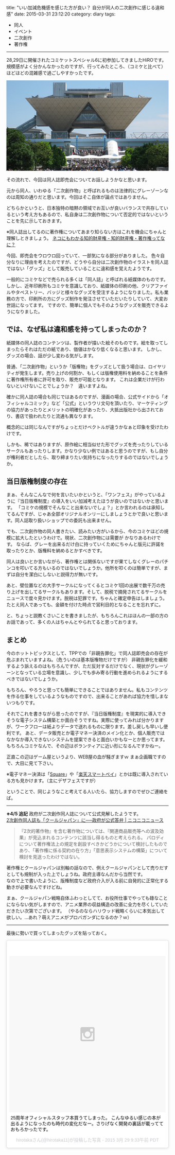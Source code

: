 title: "いい加減危機感を感じた方が良い？ 自分が同人の二次創作に感じる違和感"
date: 2015-03-31 23:12:20
category: diary
tags:
- 同人
- イベント
- 二次創作
- 著作権
---
28,29日に開催されたコミケットスペシャル6に初参加してきましたHiROです。規模感がよく分かんなかったのですが、行ってみたところ、（コミケと比べて）ほどほどの混雑感で過ごしやすかったです。

![](/diary/secondary-creation/bigsight.jpg "今ではコミケの聖地となったビッグサイト")

その流れで、今回は同人誌即売会についてお話しようかなと思います。

元から同人、いわゆる「二次創作物」と呼ばれるものは法律的にグレーゾーンなのは周知の通りだと思います。今回はそこ自体が論点ではありません。

どちらかというと、日本独特の暗黙の領域でお互いが良いバランスで共存しているという考え方もあるので、私自身は二次創作物について否定的ではないということを先に示しておきます。

※同人誌出してるのに著作権についてあまり知らない方はこれを機会にちゃんと理解しときましょう。
[ネコにもわかる知的財産権 - 知的財産権・著作権ってなに？](http://www.iprchitekizaisan.com/)

今回、即売会をウロウロ回っていて、一部気になる部分がありました。
色々自分なりに理由を考えたのですが、どうやら自分は二次創作物のイラストを同人誌ではない「グッズ」として販売していることに違和感を覚えたようです。

一般的にコミケなどで売られる多くは「同人誌」と呼ばれる紙媒体のものです。しかし、近年印刷所もコミケを意識しており、紙媒体の印刷の他、クリアファイルやタペストリー、バッジと様々なグッズを受注するようになりました。私も業務の方で、印刷所の方にグッズ制作を発注させていただいたりしていて、大変お世話になってます。
ですので、簡単に個人でもそのようなグッズを販売できるようになりました。

## では、なぜ私は違和感を持ってしまったのか？

紙媒体の同人誌のコンテンツは、製作者が描いた絵そのものです。絵を取ってしまったらそれはただの紙であり、価値はかなり低くなると思います。
しかし、グッズの場合、話が少し変わる気がします。

普通、「二次創作物」というか「版権物」をグッズとして扱う場合は、ロイヤリティが発生します。売り上げの何割か、もしくは版権使用料を納めることを条件に著作権所有者に許可を取り、販売が可能となります。
これは企業だけが行わないといけないことでしょうか？　違いますよね。

確かに同人誌の場合も同じではあるのですが、漫画の場合、公式サイドから「オフィシャルコミック」など「公式」というウリ文句を頂いたり、マーケティングの協力があったりとメリットの明確化があったり、大抵出版社から出されており、書店で扱われたりと流通も異なります。

概念的には同じなんですがちょっとだけベクトルが違うかなぁと印象を受けたわけです。

しかも、稀ではありますが、原作絵に相当似せた形でグッズを売ったりしているサークルもあったりします。かなり少ない例ではあると思うのですが、もし自分が権利者だとしたら、取り締まりたい気持ちになったりするのではないでしょうか。

## 当日版権制度の存在

まぁ、そんなこんなで何を言いたいかというと、「ワンフェス」がやっているように『当日版権制度』の導入をいい加減考えたほうが良いのではないかと思います。
「コミケの規模でそんなこと出来ないでしょ？」とか言われるのは承知してるんですが、じゃあ全部オリジナルオンリーにしましょうとかで良いと思います。同人誌取り扱いショップでの委託も出来ません。

でも、二次創作物の同人書きたい、読みたい方がいるから、今のコミケほどの規模に拡大したというわけで。現状、二次創作物には需要が
かなりあるわけです。
ならば、グレーを出来るだけ白に持っていくためにちゃんと版元に許諾を取ったりとか、版権料を納めるとかすべきです。

同人は良いとか言いながら、著作権とは関係ないですが果てしなくグレーのパチンコを叩いてる方もいるのではないでしょうか。他所を叩くのは簡単ですが、まずは自分を潔白にしないと説得力が無いです。

あと、壁位置などの大手サークルになってくるとコミケ1回の出展で数千万の売り上げを出してるサークルもあります。そして、脱税で摘発されてるサークルをニュースで度々見かけます。脱税は犯罪です。ちゃんと確定申告はしましょう。
たとえ同人であっても、金額を付けた時点で営利目的となることを忘れずに。

と、ちょっと説教くさいことを書きましたが、もちろんこれはほんの一部の方のお話であって、多くの人はちゃんとやられてると思っております。

## まとめ

今のホットトピックスとして、TPPでの「非親告罪化」で同人誌即売会の存在が危ぶまれていますよね。（危ういのは基本版権物だけですが）
非親告罪化を緩和するよう訴えるのはもちろんですが、ただ反対するだけでなく、現状がグレーゾーンとなっている立場を意識し、少しでも歩み寄る行動を進められるようにするべきではないでしょうか。

もちろん、やろうと思っても簡単にできることではありません。私もコンテンツを作る仕事をしているようなものですので、出来ることがあれば協力を惜しまないつもりです。

それでこれを書きながら思ったのですが、『当日版権制度』を現実的に導入できそうな電子システム構築とか面白そうですね。実際に使ってみれば分かりますが、ワークフローは紙よりデータで送れるものに限ります。差し戻しも早いし便利です。
あと、データ販売とか電子マネー決済のメイン化とか、個人販売ではなかなか導入できないシステムを提案できると面白いかもなーとか思ってます。
もちろんコミケなんで、その辺はボランティアに近い形になるんですかねー。

正直この辺はゲーム屋というより、WEB屋の血が騒ぎますｗ まぁ企画職ですので、大目に見て下さい。

※電子マネー決済は「[Square](https://squareup.com/jp)」や「[楽天スマートペイ](http://smartpay.rakuten.co.jp/)」とかは既に導入されている方も見かけます。（主にデザフェスですが）

ということで、同じようなこと考えてる人いたら、協力しますのでぜひご連絡をば。

---
**※4/5 追記**
政府が二次創作同人誌について公式見解したようです。  
[2次創作同人誌も「クールジャパン」に──政府が公式答弁 | ニコニコニュース](http://news.nicovideo.jp/watch/nw1527426?ver=video_q)

> 『2次的著作物』を含む著作物については、『関連商品販売等への波及効果』が見込まれるコンテンツに該当し得るものと考えられる。
パロディについて著作権法上の規定を創設すべきかどうかについて検討したものであり、「著作権に係る契約の在り方」「意思表示システムの構築」について検討を見送ったわけではない。

著作権とクールジャパンは別軸の話なので、例えクールジャパンとして売りだすとしても規制が入った上でしょうね。政府主導なんだから当然です。  
なので上で書いたように、版権制度など政府介入が入る前に自発的に正常化する動きが必要なんですけどね。

まぁ、クールジャパン戦略自体ふわっとしてて、お役所仕事でやっても碌なことにならない気がしますので、アニメ業界の収益構造の改善に全力を尽くしていただきたい次第でございます。
（やるのならハリウッド戦略くらいに本気出して欲しい。…あれ？萌えアニメがプロバガンダになるのか？ｗ）

---

最後に勢いで買ってしまったグッズを貼っておく。

<blockquote class="instagram-media" data-instgrm-captioned data-instgrm-version="4" style=" background:#FFF; border:0; border-radius:3px; box-shadow:0 0 1px 0 rgba(0,0,0,0.5),0 1px 10px 0 rgba(0,0,0,0.15); margin: 1px; max-width:658px; padding:0; width:99.375%; width:-webkit-calc(100% - 2px); width:calc(100% - 2px);"><div style="padding:8px;"> <div style=" background:#F8F8F8; line-height:0; margin-top:40px; padding:50% 0; text-align:center; width:100%;"> <div style=" background:url(data:image/png;base64,iVBORw0KGgoAAAANSUhEUgAAACwAAAAsCAMAAAApWqozAAAAGFBMVEUiIiI9PT0eHh4gIB4hIBkcHBwcHBwcHBydr+JQAAAACHRSTlMABA4YHyQsM5jtaMwAAADfSURBVDjL7ZVBEgMhCAQBAf//42xcNbpAqakcM0ftUmFAAIBE81IqBJdS3lS6zs3bIpB9WED3YYXFPmHRfT8sgyrCP1x8uEUxLMzNWElFOYCV6mHWWwMzdPEKHlhLw7NWJqkHc4uIZphavDzA2JPzUDsBZziNae2S6owH8xPmX8G7zzgKEOPUoYHvGz1TBCxMkd3kwNVbU0gKHkx+iZILf77IofhrY1nYFnB/lQPb79drWOyJVa/DAvg9B/rLB4cC+Nqgdz/TvBbBnr6GBReqn/nRmDgaQEej7WhonozjF+Y2I/fZou/qAAAAAElFTkSuQmCC); display:block; height:44px; margin:0 auto -44px; position:relative; top:-22px; width:44px;"></div></div> <p style=" margin:8px 0 0 0; padding:0 4px;"> <a href="https://instagram.com/p/00YcmwAnED/" style=" color:#000; font-family:Arial,sans-serif; font-size:14px; font-style:normal; font-weight:normal; line-height:17px; text-decoration:none; word-wrap:break-word;" target="_top">25周年オフィシャルスタッフ本買うてしまった。 こんなゆるい感じの本が出るようになったのも時代の変化だなー。さりげなく開発の裏話が載ってておもろかったです。</a></p> <p style=" color:#c9c8cd; font-family:Arial,sans-serif; font-size:14px; line-height:17px; margin-bottom:0; margin-top:8px; overflow:hidden; padding:8px 0 7px; text-align:center; text-overflow:ellipsis; white-space:nowrap;">hirotakaさん(@hirotaka11)が投稿した写真 - <time style=" font-family:Arial,sans-serif; font-size:14px; line-height:17px;" datetime="2015-03-29T16:33:39+00:00">2015 3月 29 9:33午前 PDT</time></p></div></blockquote>
<script async defer src="//platform.instagram.com/en_US/embeds.js"></script>
